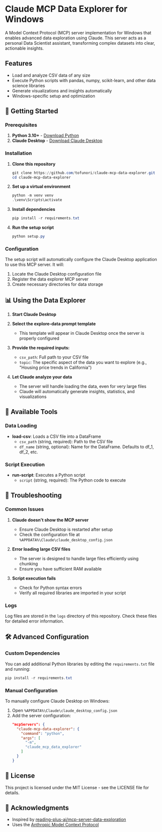 # Claude MCP Data Explorer for Windows

A Model Context Protocol (MCP) server implementation for Windows that enables advanced data exploration using Claude. This server acts as a personal Data Scientist assistant, transforming complex datasets into clear, actionable insights.

## Features

- Load and analyze CSV data of any size
- Execute Python scripts with pandas, numpy, scikit-learn, and other data science libraries
- Generate visualizations and insights automatically
- Windows-specific setup and optimization

## 🚀 Getting Started

### Prerequisites

1. **Python 3.10+** - [Download Python](https://www.python.org/downloads/windows/)
2. **Claude Desktop** - [Download Claude Desktop](https://claude.ai/download)

### Installation

1. **Clone this repository**
   ```powershell
   git clone https://github.com/tofunori/claude-mcp-data-explorer.git
   cd claude-mcp-data-explorer
   ```

2. **Set up a virtual environment**
   ```powershell
   python -m venv venv
   .\venv\Scripts\activate
   ```

3. **Install dependencies**
   ```powershell
   pip install -r requirements.txt
   ```

4. **Run the setup script**
   ```powershell
   python setup.py
   ```

### Configuration

The setup script will automatically configure the Claude Desktop application to use this MCP server. It will:

1. Locate the Claude Desktop configuration file
2. Register the data explorer MCP server
3. Create necessary directories for data storage

## 📊 Using the Data Explorer

1. **Start Claude Desktop**

2. **Select the explore-data prompt template**
   - This template will appear in Claude Desktop once the server is properly configured

3. **Provide the required inputs:**
   - `csv_path`: Full path to your CSV file
   - `topic`: The specific aspect of the data you want to explore (e.g., "Housing price trends in California")

4. **Let Claude analyze your data**
   - The server will handle loading the data, even for very large files
   - Claude will automatically generate insights, statistics, and visualizations

## 🧰 Available Tools

### Data Loading
- **load-csv**: Loads a CSV file into a DataFrame
  - `csv_path` (string, required): Path to the CSV file
  - `df_name` (string, optional): Name for the DataFrame. Defaults to df_1, df_2, etc.

### Script Execution
- **run-script**: Executes a Python script
  - `script` (string, required): The Python code to execute

## 🔧 Troubleshooting

### Common Issues

1. **Claude doesn't show the MCP server**
   - Ensure Claude Desktop is restarted after setup
   - Check the configuration file at `%APPDATA%\Claude\claude_desktop_config.json`

2. **Error loading large CSV files**
   - The server is designed to handle large files efficiently using chunking
   - Ensure you have sufficient RAM available

3. **Script execution fails**
   - Check for Python syntax errors
   - Verify all required libraries are imported in your script

### Logs

Log files are stored in the `logs` directory of this repository. Check these files for detailed error information.

## 🛠️ Advanced Configuration

### Custom Dependencies

You can add additional Python libraries by editing the `requirements.txt` file and running:
```powershell
pip install -r requirements.txt
```

### Manual Configuration

To manually configure Claude Desktop on Windows:

1. Open `%APPDATA%\Claude\claude_desktop_config.json`
2. Add the server configuration:
   ```json
   "mcpServers": {
     "claude-mcp-data-explorer": {
       "command": "python",
       "args": [
         "-m",
         "claude_mcp_data_explorer"
       ]
     }
   }
   ```

## 📝 License

This project is licensed under the MIT License - see the LICENSE file for details.

## 🙏 Acknowledgments

- Inspired by [reading-plus-ai/mcp-server-data-exploration](https://github.com/reading-plus-ai/mcp-server-data-exploration)
- Uses the [Anthropic Model Context Protocol](https://modelcontextprotocol.io/introduction)
